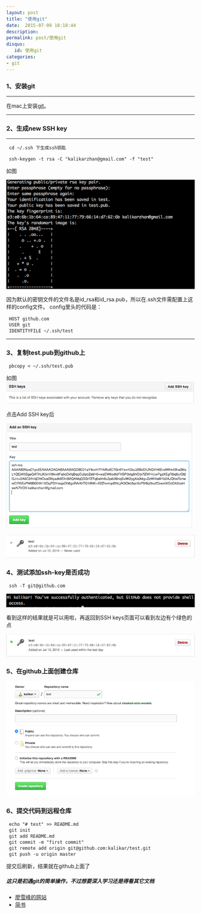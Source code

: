 ```yaml
---
layout: post
title: "使用git"
date:  2015-07-09 18:18:44
description: 
permalink: post/使用git
disqus:
   id: 使用git
categories:
- git
---
```

### 1、安装git
---
在mac上安装[git](http://git-scm.com/download/mac)。
***
### 2、生成new SSH key

---
```
 cd ~/.ssh 下生成ssh钥匙
```

```
 ssh-keygen -t rsa -C "kalikarzhan@gmail.com" -f "test"
```
 如图
 
 ![ssh-key](/image/ssh-key.png)
 
因为默认的密钥文件的文件名是id_rsa和id\_rsa.pub，所以在.ssh文件需配置上这样的config文件。
config里头的代码是：

```
 HOST github.com
 USER git
 IDENTITYFILE ~/.ssh/test
```
---
### 3、复制test.pub到github上

```
 pbcopy < ~/.ssh/test.pub
```
如图
![add-ssh](/image/add-ssh.png)

点击Add SSH key后

![key](/image/key.png)

![key2](/image/key2.png)

### 4、测试添加ssh-key是否成功

```
 ssh -T git@github.com
```
![success](/image/success.png)

看到这样的结果就是可以用啦，再返回到SSH keys页面可以看到左边有个绿色的点

![SSH](/image/SSH.png)

### 5、在github上面创建仓库

![create](/image/create.png)

### 6、提交代码到远程仓库

```
 echo "# test" >> README.md
 git init
 git add README.md
 git commit -m "first commit"
 git remote add origin git@github.com:kalikar/test.git
 git push -u origin master
```

提交后刷新，结果就在github上面了




##### 这只是初遇git的简单操作，不过想要深入学习还是得看其它文档
- [廖雪峰的网站](http://www.liaoxuefeng.com/wiki/0013739516305929606dd18361248578c67b8067c8c017b000)
- [简书](http://www.jianshu.com/p/c111367069b0)

 